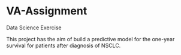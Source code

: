 # VA-Assignment
Data Science Exercise

This project has the aim of build a predictive model for the one-year survival for patients after diagnosis of NSCLC. 
